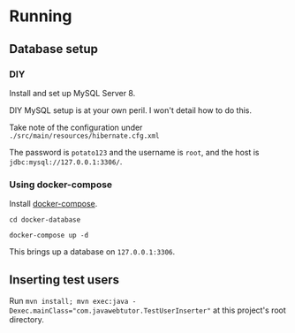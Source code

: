 # Running

## Database setup

### DIY

Install and set up MySQL Server 8.

DIY MySQL setup is at your own peril. I won't detail how to do this.

Take note of the configuration under `./src/main/resources/hibernate.cfg.xml`

The password is `potato123` and the username is `root`, and the host is `jdbc:mysql://127.0.0.1:3306/`.

### Using docker-compose

Install [docker-compose](https://docs.docker.com/compose/install/).

`cd docker-database`

`docker-compose up -d`

This brings up a database on `127.0.0.1:3306`.

## Inserting test users

Run `mvn install; mvn exec:java -Dexec.mainClass="com.javawebtutor.TestUserInserter"`
at this project's root directory.